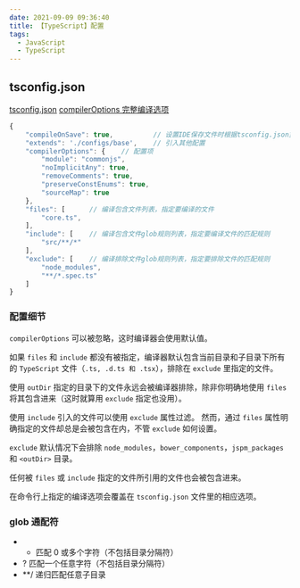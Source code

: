 ```yaml
---
date: 2021-09-09 09:36:40
title: 【TypeScript】配置
tags:
  - JavaScript
  - TypeScript
---
```


## tsconfig.json

[tsconfig.json](https://www.tslang.cn/docs/handbook/tsconfig-json.html)
[compilerOptions 完整编译选项](https://www.tslang.cn/docs/handbook/tsconfig-json.html)

```js
{
    "compileOnSave": true,          // 设置IDE保存文件时根据tsconfig.json重新生成文件，要想支持这个特性需要Visual Studio 2015， TypeScript1.8.4以上并且安装atom-typescript插件。
    "extends": './configs/base',    // 引入其他配置
    "compilerOptions": {    // 配置项
        "module": "commonjs",
        "noImplicitAny": true,
        "removeComments": true,
        "preserveConstEnums": true,
        "sourceMap": true
    },
    "files": [      // 编译包含文件列表，指定要编译的文件
        "core.ts",
    ],
    "include": [    // 编译包含文件glob规则列表，指定要编译文件的匹配规则
        "src/**/*"
    ],
    "exclude": [    // 编译排除文件glob规则列表，指定要排除文件的匹配规则
        "node_modules",
        "**/*.spec.ts"
    ]
}
```

### 配置细节

`compilerOptions` 可以被忽略，这时编译器会使用默认值。

如果 `files` 和 `include` 都没有被指定，编译器默认包含当前目录和子目录下所有的 `TypeScript` 文件（`.ts, .d.ts 和 .tsx`），排除在 `exclude` 里指定的文件。

使用 `outDir` 指定的目录下的文件永远会被编译器排除，除非你明确地使用 `files` 将其包含进来（这时就算用 `exclude` 指定也没用）。

使用 `include` 引入的文件可以使用 `exclude` 属性过滤。 然而，通过 `files` 属性明确指定的文件却总是会被包含在内，不管 `exclude` 如何设置。

`exclude` 默认情况下会排除 `node_modules`，`bower_components`，`jspm_packages` 和 `<outDir>` 目录。

任何被 `files` 或 `include` 指定的文件所引用的文件也会被包含进来。

在命令行上指定的编译选项会覆盖在 `tsconfig.json` 文件里的相应选项。

### glob 通配符

- - 匹配 0 或多个字符（不包括目录分隔符）
- ? 匹配一个任意字符（不包括目录分隔符）
- \*\*/ 递归匹配任意子目录
